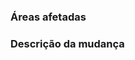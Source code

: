 ### Áreas afetadas

<!-- Favor fornecer principais áreas afetadas -->

### Descrição da mudança

<!-- Descrever   -->
